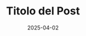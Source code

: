 ---
layout: post
title: "Titolo del Post"
date: 2025-04-02
tags: [tag1, tag2]
excerpt: "Questa è la descrizione del post 1"
---